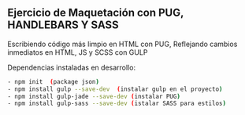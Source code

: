 ## Ejercicio de Maquetación con PUG, HANDLEBARS Y SASS
Escribiendo código más limpio en HTML con PUG, Reflejando cambios inmediatos en HTML, JS y SCSS con GULP

Dependencias instaladas en desarrollo:

```sh
- npm init  (package json)
- npm install gulp --save-dev  (instalar gulp en el proyecto)
- npm install gulp-jade --save-dev (instalar PUG)
- npm install gulp-sass --save-dev (istalar SASS para estilos)

```